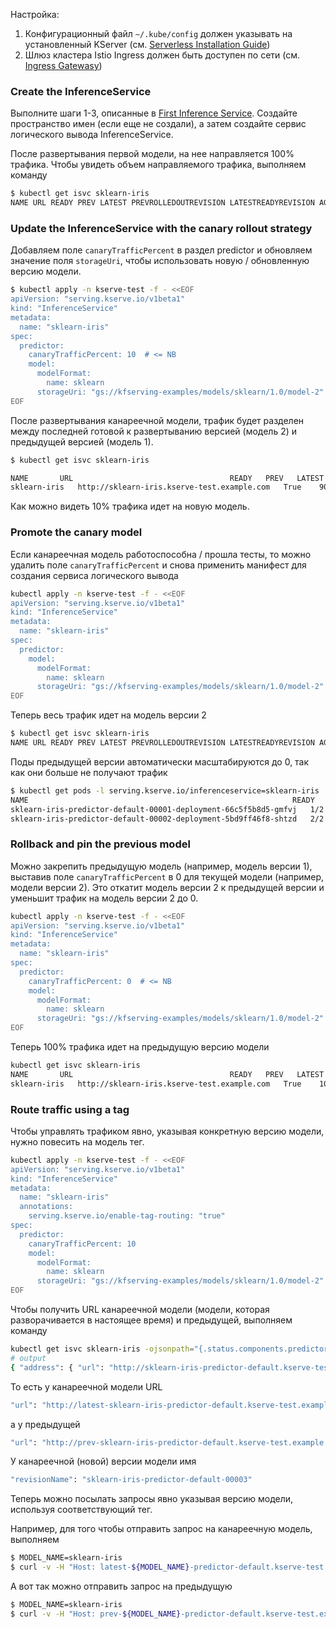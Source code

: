Настройка:
1. Конфигурационный файл `~/.kube/config` должен указывать на установленный KServer (см. [Serverless Installation Guide](https://kserve.github.io/website/master/admin/serverless/serverless/))
2. Шлюз кластера Istio Ingress должен быть доступен по сети (см. [Ingress Gatewasy](https://istio.io/latest/docs/tasks/traffic-management/ingress/ingress-control/))

### Create the InferenceService

Выполните шаги 1-3, описанные в [First Inference Service](https://kserve.github.io/website/master/get_started/first_isvc/). Создайте пространство имен (если еще не создали), а затем создайте сервис логического вывода InferenceService.

После развертывания первой модели, на нее направляется 100% трафика. Чтобы увидеть объем направляемого трафика, выполняем команду
```bash
$ kubectl get isvc sklearn-iris
NAME URL READY PREV LATEST PREVROLLEDOUTREVISION LATESTREADYREVISION AGE sklearn-iris http://sklearn-iris.kserve-test.example.com True 100 sklearn-iris-predictor-default-00001 46s 2m39s 70s
```
### Update the InferenceService with the canary rollout strategy

Добавляем поле `canaryTrafficPercent` в раздел predictor и обновляем значение поля `storageUri`, чтобы использовать новую / обновленную версию модели.
```bash
$ kubectl apply -n kserve-test -f - <<EOF
apiVersion: "serving.kserve.io/v1beta1"
kind: "InferenceService"
metadata:
  name: "sklearn-iris"
spec:
  predictor:
    canaryTrafficPercent: 10  # <= NB
    model:
      modelFormat:
        name: sklearn
      storageUri: "gs://kfserving-examples/models/sklearn/1.0/model-2"
EOF
```

После развертывания канареечной модели, трафик будет разделен между последней готовой к развертыванию версией (модель 2) и предыдущей версией (модель 1).
```bash
$ kubectl get isvc sklearn-iris

NAME       URL                                   READY   PREV   LATEST   PREVROLLEDOUTREVISION              LATESTREADYREVISION                AGE
sklearn-iris   http://sklearn-iris.kserve-test.example.com   True    90     10       sklearn-iris-predictor-default-00001   sklearn-iris-predictor-default-00002   9m19s
```
Как можно видеть 10% трафика идет на новую модель.

### Promote the canary model

Если канареечная модель работоспособна / прошла тесты, то можно удалить поле `canaryTrafficPercent` и снова применить манифест для создания сервиса логического вывода
```bash
kubectl apply -n kserve-test -f - <<EOF
apiVersion: "serving.kserve.io/v1beta1"
kind: "InferenceService"
metadata:
  name: "sklearn-iris"
spec:
  predictor:
    model:
      modelFormat:
        name: sklearn
      storageUri: "gs://kfserving-examples/models/sklearn/1.0/model-2"
EOF
```

Теперь весь трафик идет на модель версии 2
```bash
$ kubectl get isvc sklearn-iris
NAME URL READY PREV LATEST PREVROLLEDOUTREVISION LATESTREADYREVISION AGE sklearn-iris http://sklearn-iris.kserve-test.example.com True 100 sklearn-iris-predictor-default-00002 17m
```

Поды предыдущей версии автоматически масштабируются до 0, так как они больше не получают трафик
```bash
$ kubectl get pods -l serving.kserve.io/inferenceservice=sklearn-iris
NAME                                                           READY   STATUS        RESTARTS   AGE
sklearn-iris-predictor-default-00001-deployment-66c5f5b8d5-gmfvj   1/2     Terminating   0          17m
sklearn-iris-predictor-default-00002-deployment-5bd9ff46f8-shtzd   2/2     Running       0          15m
```

### Rollback and pin the previous model

Можно закрепить предыдущую модель (например, модель версии 1), выставив поле `canaryTrafficPercent` в 0 для текущей модели (например, модели версии 2). Это откатит модель версии 2 к предыдущей версии и уменьшит трафик на модель версии 2 до 0.
```bash
kubectl apply -n kserve-test -f - <<EOF
apiVersion: "serving.kserve.io/v1beta1"
kind: "InferenceService"
metadata:
  name: "sklearn-iris"
spec:
  predictor:
    canaryTrafficPercent: 0  # <= NB
    model:
      modelFormat:
        name: sklearn
      storageUri: "gs://kfserving-examples/models/sklearn/1.0/model-2"
EOF
```

Теперь 100% трафика идет на предыдущую версию модели
```bash
kubectl get isvc sklearn-iris
NAME       URL                                   READY   PREV   LATEST   PREVROLLEDOUTREVISION              LATESTREADYREVISION                AGE
sklearn-iris   http://sklearn-iris.kserve-test.example.com   True    100    0        sklearn-iris-predictor-default-00001   sklearn-iris-predictor-default-00002   18m
```

### Route traffic using a tag

Чтобы управлять трафиком явно, указывая конкретную версию модели, нужно повесить на модель тег.
```bash
kubectl apply -n kserve-test -f - <<EOF
apiVersion: "serving.kserve.io/v1beta1"
kind: "InferenceService"
metadata:
  name: "sklearn-iris"
  annotations:
    serving.kserve.io/enable-tag-routing: "true"
spec:
  predictor:
    canaryTrafficPercent: 10
    model:
      modelFormat:
        name: sklearn
      storageUri: "gs://kfserving-examples/models/sklearn/1.0/model-2"
EOF
```

Чтобы получить URL канареечной модели (модели, которая разворачивается в настоящее время) и предыдущей, выполняем команду
```bash
kubectl get isvc sklearn-iris -ojsonpath="{.status.components.predictor}"  | jq
# output
{ "address": { "url": "http://sklearn-iris-predictor-default.kserve-test.svc.cluster.local" }, "latestCreatedRevision": "sklearn-iris-predictor-default-00003", "latestReadyRevision": "sklearn-iris-predictor-default-00003", "latestRolledoutRevision": "sklearn-iris-predictor-default-00001", "previousRolledoutRevision": "sklearn-iris-predictor-default-00001", "traffic": [ { "latestRevision": true, "percent": 10, "revisionName": "sklearn-iris-predictor-default-00003", "tag": "latest", "url": "http://latest-sklearn-iris-predictor-default.kserve-test.example.com" }, { "latestRevision": false, "percent": 90, "revisionName": "sklearn-iris-predictor-default-00001", "tag": "prev", "url": "http://prev-sklearn-iris-predictor-default.kserve-test.example.com" } ], "url": "http://sklearn-iris-predictor-default.kserve-test.example.com" }
```

То есть у канареечной модели URL
```bash
"url": "http://latest-sklearn-iris-predictor-default.kserve-test.example.com"
```
а у предыдущей 
```bash
"url": "http://prev-sklearn-iris-predictor-default.kserve-test.example.com"
```
У канареечной (новой) версии модели имя 
```bash
"revisionName": "sklearn-iris-predictor-default-00003"
```

Теперь можно посылать запросы явно указывая версию модели, используя соответствующий тег.

Например, для того чтобы отправить запрос на канареечную модель, выполняем
```bash
$ MODEL_NAME=sklearn-iris
$ curl -v -H "Host: latest-${MODEL_NAME}-predictor-default.kserve-test.example.com" -H "Content-Type: application/json" http://${INGRESS_HOST}:${INGRESS_PORT}/v1/models/$MODEL_NAME:predict -d @./iris-input.json
```

А вот так можно отправить запрос на предыдущую
```bash
$ MODEL_NAME=sklearn-iris
$ curl -v -H "Host: prev-${MODEL_NAME}-predictor-default.kserve-test.example.com" -H "Content-Type: application/json" http://${INGRESS_HOST}:${INGRESS_PORT}/v1/models/$MODEL_NAME:predict -d @./iris-input.json
```
